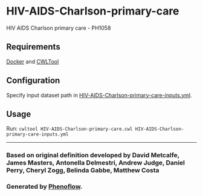 # HIV-AIDS-Charlson-primary-care

HIV AIDS Charlson primary care - PH1058

## Requirements

[Docker](https://docs.docker.com/install/) and [CWLTool](https://github.com/common-workflow-language/cwltool#install)

## Configuration

Specify input dataset path in [HIV-AIDS-Charlson-primary-care-inputs.yml](HIV-AIDS-Charlson-primary-care-inputs.yml).

## Usage

Run: `cwltool HIV-AIDS-Charlson-primary-care.cwl HIV-AIDS-Charlson-primary-care-inputs.yml`

***

### Based on original definition developed by David Metcalfe, James Masters, Antonella Delmestri, Andrew Judge, Daniel Perry, Cheryl Zogg, Belinda Gabbe, Matthew Costa
### Generated by [Phenoflow](https://kclhi.org/phenoflow).
